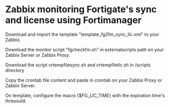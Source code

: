 # Zabbix monitoring Fortigate's sync and license using Fortimanager 

Download and import the tamplate "template_fg2fm_sync_lic.xml" to your Zabbix.

Download the monitor script "fgcheckfm.sh" in externalscripts path on your Zabbix Server or Zabbix Proxy.

Download the script crtempfilesync.sh and crtempfilelic.sh in /scripts directory

Copy the crontab file content and paste in crontab on your Zabbix Proxy or Zabbix Server.

On template, configure the macro {$FG_LIC_TIME} with the expiration time's thresould.